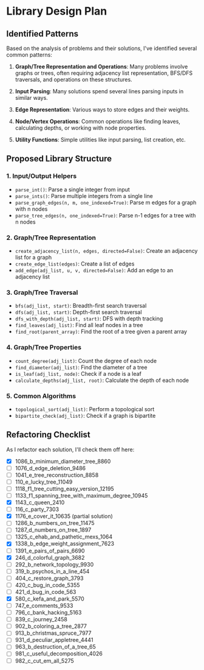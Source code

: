 # Library Design Plan

## Identified Patterns

Based on the analysis of problems and their solutions, I've identified several common patterns:

1. **Graph/Tree Representation and Operations**: Many problems involve graphs or trees, often requiring adjacency list representation, BFS/DFS traversals, and operations on these structures.

2. **Input Parsing**: Many solutions spend several lines parsing inputs in similar ways.

3. **Edge Representation**: Various ways to store edges and their weights.

4. **Node/Vertex Operations**: Common operations like finding leaves, calculating depths, or working with node properties.

5. **Utility Functions**: Simple utilities like input parsing, list creation, etc.

## Proposed Library Structure

### 1. Input/Output Helpers

- `parse_int()`: Parse a single integer from input
- `parse_ints()`: Parse multiple integers from a single line
- `parse_graph_edges(n, m, one_indexed=True)`: Parse m edges for a graph with n nodes
- `parse_tree_edges(n, one_indexed=True)`: Parse n-1 edges for a tree with n nodes

### 2. Graph/Tree Representation

- `create_adjacency_list(n, edges, directed=False)`: Create an adjacency list for a graph
- `create_edge_list(edges)`: Create a list of edges
- `add_edge(adj_list, u, v, directed=False)`: Add an edge to an adjacency list

### 3. Graph/Tree Traversal

- `bfs(adj_list, start)`: Breadth-first search traversal
- `dfs(adj_list, start)`: Depth-first search traversal
- `dfs_with_depth(adj_list, start)`: DFS with depth tracking
- `find_leaves(adj_list)`: Find all leaf nodes in a tree
- `find_root(parent_array)`: Find the root of a tree given a parent array

### 4. Graph/Tree Properties

- `count_degree(adj_list)`: Count the degree of each node
- `find_diameter(adj_list)`: Find the diameter of a tree
- `is_leaf(adj_list, node)`: Check if a node is a leaf
- `calculate_depths(adj_list, root)`: Calculate the depth of each node

### 5. Common Algorithms

- `topological_sort(adj_list)`: Perform a topological sort
- `bipartite_check(adj_list)`: Check if a graph is bipartite

## Refactoring Checklist

As I refactor each solution, I'll check them off here:

- [x] 1086_b_minimum_diameter_tree_8860
- [ ] 1076_d_edge_deletion_9486
- [ ] 1041_e_tree_reconstruction_8858
- [ ] 110_e_lucky_tree_11049
- [ ] 1118_f1_tree_cutting_easy_version_12195
- [ ] 1133_f1_spanning_tree_with_maximum_degree_10945
- [x] 1143_c_queen_2410
- [ ] 116_c_party_7303
- [x] 1176_e_cover_it_10635 (partial solution)
- [ ] 1286_b_numbers_on_tree_11475
- [ ] 1287_d_numbers_on_tree_1897
- [ ] 1325_c_ehab_and_pathetic_mexs_1064
- [x] 1338_b_edge_weight_assignment_7623
- [ ] 1391_e_pairs_of_pairs_6690
- [x] 246_d_colorful_graph_3682
- [ ] 292_b_network_topology_9930
- [ ] 319_b_psychos_in_a_line_454
- [ ] 404_c_restore_graph_3793
- [ ] 420_c_bug_in_code_5355
- [ ] 421_d_bug_in_code_563
- [x] 580_c_kefa_and_park_5570
- [ ] 747_e_comments_9533
- [ ] 796_c_bank_hacking_5163
- [ ] 839_c_journey_2458
- [ ] 902_b_coloring_a_tree_2877
- [ ] 913_b_christmas_spruce_7977
- [ ] 931_d_peculiar_appletree_4441
- [ ] 963_b_destruction_of_a_tree_65
- [ ] 981_c_useful_decomposition_4026
- [ ] 982_c_cut_em_all_5275